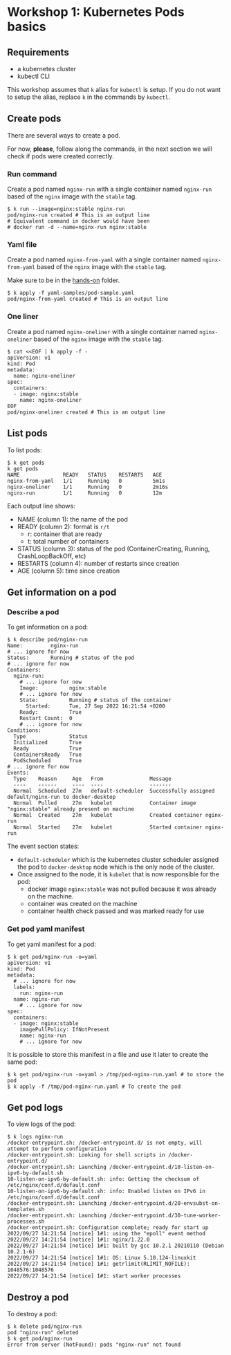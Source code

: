# Workshop 1: Kubernetes Pods basics

## Requirements

* a kubernetes cluster
* kubectl CLI

This workshop assumes that `k` alias for `kubectl` is setup. If you do not want to setup the alias, replace `k` in the commands by `kubectl`.

## Create pods

There are several ways to create a pod. 

For now, **please**, follow along the commands, in the next section we will check if pods were created correctly.

### Run command

Create a pod named `nginx-run` with a single container named `nginx-run` based of the `nginx` image with the `stable` tag.

```console
$ k run --image=nginx:stable nginx-run
pod/nginx-run created # This is an output line
# Equivalent command in docker would have been
# docker run -d --name=nginx-run nginx:stable
```

### Yaml file

Create a pod named `nginx-from-yaml` with a single container named `nginx-from-yaml` based of the `nginx` image with the `stable` tag.

Make sure to be in the [hands-on](../hands-on/) folder.

```console
$ k apply -f yaml-samples/pod-sample.yaml
pod/nginx-from-yaml created # This is an output line
```

### One liner

Create a pod named `nginx-oneliner` with a single container named `nginx-oneliner` based of the `nginx` image with the `stable` tag.

```console
$ cat <<EOF | k apply -f -
apiVersion: v1
kind: Pod
metadata:
  name: nginx-oneliner
spec:
  containers:
  - image: nginx:stable
    name: nginx-oneliner
EOF
pod/nginx-oneliner created # This is an output line
```

## List pods

To list pods:

```console
$ k get pods
k get pods
NAME              READY   STATUS    RESTARTS   AGE
nginx-from-yaml   1/1     Running   0          5m1s
nginx-oneliner    1/1     Running   0          2m16s
nginx-run         1/1     Running   0          12m
```

Each output line shows:

* NAME (column 1): the name of the pod
* READY (column 2): format is `r/t`
    * r: container that are ready
    * t: total number of containers
* STATUS (column 3): status of the pod (ContainerCreating, Running, CrashLoopBackOff, etc)
* RESTARTS (column 4): number of restarts since creation
* AGE (column 5): time since creation

## Get information on a pod

### Describe a pod

To get information on a pod:

```console
$ k describe pod/nginx-run
Name:         nginx-run
# ... ignore for now
Status:       Running # status of the pod
# ... ignore for now
Containers:
  nginx-run:
    # ... ignore for now
    Image:          nginx:stable
    # ... ignore for now
    State:          Running # status of the container
      Started:      Tue, 27 Sep 2022 16:21:54 +0200
    Ready:          True
    Restart Count:  0
    # ... ignore for now
Conditions:
  Type              Status
  Initialized       True
  Ready             True
  ContainersReady   True
  PodScheduled      True
# ... ignore for now
Events:
  Type    Reason     Age   From               Message
  ----    ------     ----  ----               -------
  Normal  Scheduled  27m   default-scheduler  Successfully assigned default/nginx-run to docker-desktop
  Normal  Pulled     27m   kubelet            Container image "nginx:stable" already present on machine
  Normal  Created    27m   kubelet            Created container nginx-run
  Normal  Started    27m   kubelet            Started container nginx-run
```

The event section states:

* `default-scheduler` which is the kubernetes cluster scheduler assigned the pod to `docker-desktop` node which is the only node of the cluster.
* Once assigned to the node, it is `kubelet` that is now responsible for the pod:
    * docker image `nginx:stable` was not pulled because it was already on the machine.
    * container was created on the machine
    * container health check passed and was marked ready for use

### Get pod yaml manifest

To get yaml manifest for a pod:

```console
$ k get pod/nginx-run -o=yaml
apiVersion: v1
kind: Pod
metadata:
  # ... ignore for now
  labels:
    run: nginx-run
  name: nginx-run
    # ... ignore for now
spec:
  containers:
  - image: nginx:stable
    imagePullPolicy: IfNotPresent
    name: nginx-run
    # ... ignore for now
```

It is possible to store this manifest in a file and use it later to create the same pod:

```console
$ k get pod/nginx-run -o=yaml > /tmp/pod-nginx-run.yaml # to store the pod
$ k apply -f /tmp/pod-nginx-run.yaml # To create the pod
```

## Get pod logs

To view logs of the pod:

```console
$ k logs nginx-run
/docker-entrypoint.sh: /docker-entrypoint.d/ is not empty, will attempt to perform configuration
/docker-entrypoint.sh: Looking for shell scripts in /docker-entrypoint.d/
/docker-entrypoint.sh: Launching /docker-entrypoint.d/10-listen-on-ipv6-by-default.sh
10-listen-on-ipv6-by-default.sh: info: Getting the checksum of /etc/nginx/conf.d/default.conf
10-listen-on-ipv6-by-default.sh: info: Enabled listen on IPv6 in /etc/nginx/conf.d/default.conf
/docker-entrypoint.sh: Launching /docker-entrypoint.d/20-envsubst-on-templates.sh
/docker-entrypoint.sh: Launching /docker-entrypoint.d/30-tune-worker-processes.sh
/docker-entrypoint.sh: Configuration complete; ready for start up
2022/09/27 14:21:54 [notice] 1#1: using the "epoll" event method
2022/09/27 14:21:54 [notice] 1#1: nginx/1.22.0
2022/09/27 14:21:54 [notice] 1#1: built by gcc 10.2.1 20210110 (Debian 10.2.1-6)
2022/09/27 14:21:54 [notice] 1#1: OS: Linux 5.10.124-linuxkit
2022/09/27 14:21:54 [notice] 1#1: getrlimit(RLIMIT_NOFILE): 1048576:1048576
2022/09/27 14:21:54 [notice] 1#1: start worker processes
```

## Destroy a pod

To destroy a pod:

```console
$ k delete pod/nginx-run
pod "nginx-run" deleted
$ k get pod/nginx-run
Error from server (NotFound): pods "nginx-run" not found
```



